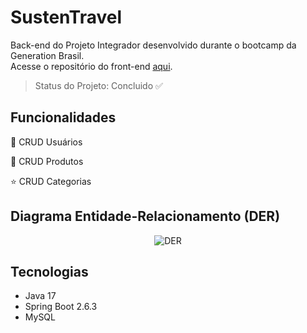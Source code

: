 # SustenTravel
 
Back-end do Projeto Integrador desenvolvido durante o bootcamp da Generation Brasil.  
Acesse o repositório do front-end [aqui](https://github.com/fernanda-reis/sustentravel).

> Status do Projeto: Concluido ✅ 

## Funcionalidades
👤 CRUD Usuários

🧾 CRUD Produtos

⭐ CRUD Categorias

## Diagrama Entidade-Relacionamento (DER)
<p align="center">
  <img alt="DER" src="https://user-images.githubusercontent.com/54251136/160927192-a5224b9d-36e3-4cb5-961c-704a651827d9.png"/>
</p>
          
## Tecnologias
- Java 17
- Spring Boot 2.6.3
- MySQL


